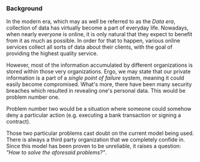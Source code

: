 ### Background

In the modern era, which may as well be referred to as the *Data era*, collection of data has virtually become a part of everyday life. Nowadays, when nearly everyone is online, it is only natural that they expect to benefit from it as much as possible. In order for that to happen, various online services collect all sorts of data about their clients, with the goal of providing the highest quality service.

However, most of the information accumulated by different organizations is stored within those very organizations. Ergo, we may state that our private information is a part of a *single point of failure* system, meaning it could easily become compromised. What's more, there have been many security breaches which resulted in revealing one's personal data. This would be problem number one.

Problem number two would be a situation where someone could somehow deny a particular action (e.g. executing a bank transaction or signing a contract).

Those two particular problems cast doubt on the current model being used. There is always a third party organization that we completely confide in. Since this model has been proven to be unreliable, it raises a question: *"How to solve the aforesaid problems?"*.
<!--stackedit_data:
eyJoaXN0b3J5IjpbMTIwNTI0MzE2MiwyMTMxOTQ0Mjg1LC0xOD
kxMTQwNzg3LC03NjU4MjcyOTIsLTg2OTE1NjY2MSwtMTMxOTQz
NDExOSwtMjExMTU1NDI1MiwtMTQ4NjkwOTE3NywtMTk4MjIyNz
kxNSwtMzU4OTI5Mzc5LDEwMTg1NzQ0MjcsLTQ0ODQ4ODQyMF19

-->